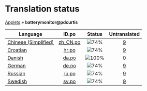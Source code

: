 # Translation status
[Applets](../../README.md) &#187; **batterymonitor@pdcurtis**

Language | ID.po | Status | Untranslated
---------|:--:|:------:|:-----------:
[Chinese (Simplified)](../../language-status/zh_CN.md) | [zh_CN.po](po/zh_CN.po) | ![74%](http://progressed.io/bar/74) | [9](untranslated-po/zh_CN.md)
[Croatian](../../language-status/hr.md) | [hr.po](po/hr.po) | ![74%](http://progressed.io/bar/74) | [9](untranslated-po/hr.md)
[Danish](../../language-status/da.md) | [da.po](po/da.po) | ![100%](http://progressed.io/bar/100) | 0
[German](../../language-status/de.md) | [de.po](po/de.po) | ![74%](http://progressed.io/bar/74) | [9](untranslated-po/de.md)
[Russian](../../language-status/ru.md) | [ru.po](po/ru.po) | ![74%](http://progressed.io/bar/74) | [9](untranslated-po/ru.md)
[Swedish](../../language-status/sv.md) | [sv.po](po/sv.po) | ![74%](http://progressed.io/bar/74) | [9](untranslated-po/sv.md)
